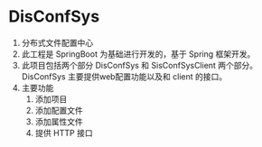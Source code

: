 # DisConfSys
1. 分布式文件配置中心
2. 此工程是 SpringBoot 为基础进行开发的，基于 Spring 框架开发。
3. 此项目包括两个部分 DisConfSys 和 SisConfSysClient 两个部分。DisConfSys 主要提供web配置功能以及和 client 的接口。
4. 主要功能
    1. 添加项目
    2. 添加配置文件
    3. 添加属性文件
    4. 提供 HTTP 接口
    
 <img src="">
